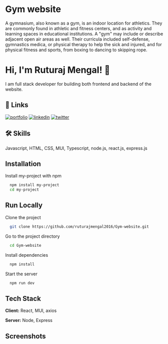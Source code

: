 
# Gym website

A gymnasium, also known as a gym, is an indoor location for athletics. They are commonly found in athletic and fitness centers, and as activity and learning spaces in educational institutions. A "gym" may include or describe adjacent open air areas as well. Their curricula included self-defense, gymnastics medica, or physical therapy to help the sick and injured, and for physical fitness and sports, from boxing to dancing to skipping rope.


# Hi, I'm Ruturaj Mengal! 👋

I am full stack developer for building both frontend and backend of the website.


## 🔗 Links
[![portfolio](https://img.shields.io/badge/my_portfolio-000?style=for-the-badge&logo=ko-fi&logoColor=white)](https://drive.google.com/file/d/1Pzu7UyjBjDqUjdD2qcPFf-zrQUBooJSU/view?usp=sharing)
[![linkedin](https://img.shields.io/badge/linkedin-0A66C2?style=for-the-badge&logo=linkedin&logoColor=white)](https://www.linkedin.com/in/ruturajmengal2016/)
[![twitter](https://img.shields.io/badge/twitter-1DA1F2?style=for-the-badge&logo=twitter&logoColor=white)](https://twitter.com/RuturajMengal)

## 🛠 Skills
Javascript, HTML, CSS, MUI, Typescript, node.js, react.js, express.js 


## Installation

Install my-project with npm

```bash
  npm install my-project
  cd my-project
```
    
## Run Locally

Clone the project

```bash
  git clone https://github.com/ruturajmengal2016/Gym-website.git
```

Go to the project directory

```bash
  cd Gym-website
```

Install dependencies

```bash
  npm install
```

Start the server

```bash
  npm run dev
```


## Tech Stack

**Client:** React, MUI, axios

**Server:** Node, Express


## Screenshots

